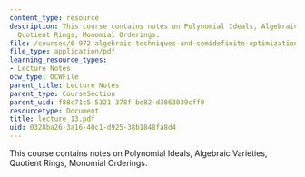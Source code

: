 ```yaml
---
content_type: resource
description: This course contains notes on Polynomial Ideals, Algebraic Varieties,
  Quotient Rings, Monomial Orderings.
file: /courses/6-972-algebraic-techniques-and-semidefinite-optimization-spring-2006/0328ba263a1640c1d92538b1848fa8d4_lecture_13.pdf
file_type: application/pdf
learning_resource_types:
- Lecture Notes
ocw_type: OCWFile
parent_title: Lecture Notes
parent_type: CourseSection
parent_uid: f88c71c5-5321-378f-be82-d3863039cff0
resourcetype: Document
title: lecture_13.pdf
uid: 0328ba26-3a16-40c1-d925-38b1848fa8d4
---
```

This course contains notes on Polynomial Ideals, Algebraic Varieties, Quotient Rings, Monomial Orderings.

